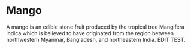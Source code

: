 # Mango



A mango is an edible stone fruit produced by the tropical tree Mangifera indica which is believed to have originated from the region between northwestern Myanmar, Bangladesh, and northeastern India. EDIT TEST.